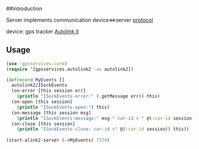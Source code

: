 ##introduction

Server implements communication device<=>server [protocol](https://docs.google.com/spreadsheets/d/15s-2ZbqOQ1bZvAtFFm9sIEuKy3jbJzxdeynp72sjoYU/edit#gid=3) 

device: gps tracker [Autolink II](http://tn-group.net/index.php?route=product/product&path=25_29&product_id=68)

## Usage

```clojure
(use 'gpsservices.core)
(require '[gpsservices.autolink2 :as autolink2])

(defrecord MyEvents []
  autolink2/ISockEvents
  (on-error [this session err]
    (println "ISockEvents-error:" (.getMessage err)) this)
  (on-open [this session]
    (println "ISockEvents-open:") this)
  (on-message [this session msg]
    (println "ISockEvents-message:" msg " car-id > " @(:car-id session)) this)
  (on-close [this session]
    (println "ISockEvents-close: car-id >" @(:car-id session)) this))
    
(start-alink2-server (->MyEvents) 7779)
````

